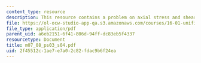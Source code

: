 ```yaml
---
content_type: resource
description: This resource contains a problem on axial stress and shear stress.
file: https://ol-ocw-studio-app-qa.s3.amazonaws.com/courses/16-01-unified-engineering-i-ii-iii-iv-fall-2005-spring-2006/2f45512c1ae7e7a02c82fdac9b6f24ea_m07_08_ps03_s04.pdf
file_type: application/pdf
parent_uid: a6eb2151-6f41-806d-94ff-dc83eb5f4337
resourcetype: Document
title: m07_08_ps03_s04.pdf
uid: 2f45512c-1ae7-e7a0-2c82-fdac9b6f24ea
---
```

